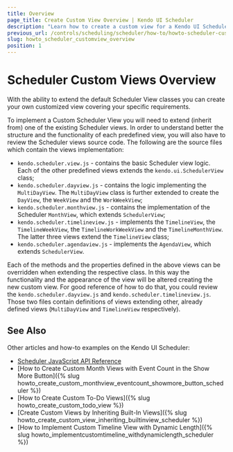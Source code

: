 ```yaml
---
title: Overview
page_title: Create Custom View Overview | Kendo UI Scheduler
description: "Learn how to create a custom view for a Kendo UI Scheduler."
previous_url: /controls/scheduling/scheduler/how-to/howto-scheduler-customview-overview
slug: howto_scheduler_customview_overview
position: 1
---
```


# Scheduler Custom Views Overview

With the ability to extend the default Scheduler View classes you can create your own customized view covering your specific requirements.

To implement a Custom Scheduler View you will need to extend (inherit from) one of the existing Scheduler views. In order to understand better the structure and the functionality of each predefined view, you will also have to review the Scheduler views source code. The following are the source files which contain the views implementation:

* `kendo.scheduler.view.js` - contains the basic Scheduler view logic. Each of the other predefined views extends the `kendo.ui.SchedulerView` class;
* `kendo.scheduler.dayview.js` - contains the logic implementing the `MultiDayView`. The `MultiDayView` class is further extended to create the `DayView`, the `WeekView` and the `WorkWeekView`;
* `kendo.scheduler.monthview.js` - contains the implementation of the Scheduler `MonthView`, which extends `SchedulerView`;
* `kendo.scheduler.timelineview.js` - implements the `TimelineView`, the `TimelineWeekView`, the `TimelineWorkWeekView` and the `TimelineMonthView`. The latter three views extend the `TimelineView` class;
* `kendo.scheduler.agendaview.js` - implements the `AgendaView`, which extends `SchedulerView`.

Each of the methods and the properties defined in the above views can be overridden when extending the respective class. In this way the functionality and the appearance of the view will be altered creating the new custom view. For good reference of how to do that, you could review the `kendo.scheduler.dayview.js` and `kendo.scheduler.timelineview.js`. Those two files contain definitions of views extending other, already defined views (`MultiDayView` and `TimelineView` respectively).

## See Also

Other articles and how-to examples on the Kendo UI Scheduler:

* [Scheduler JavaScript API Reference](/api/javascript/ui/scheduler)
* [How to Create Custom Month Views with Event Count in the Show More Button]({% slug howto_create_custom_monthview_eventcount_showmore_button_scheduler %})
* [How to Create Custom To-Do Views]({% slug howto_create_custom_todo_view %})
* [Create Custom Views by Inheriting Built-In Views]({% slug howto_create_custom_view_inheriting_builtinview_scheduler %})
* [How to Implement Custom Timeline View with Dynamic Length]({% slug howto_implementcustomtimeline_withdynamiclength_scheduler %})

